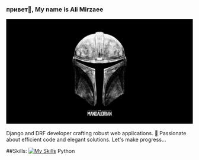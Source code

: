 ### привет👋, My name is Ali Mirzaee
![](https://github.com/PsychoProg/PsychoProg/blob/main/mando.jpg)

Django and DRF developer crafting robust web applications. 🚀 Passionate about efficient code and elegant solutions. Let's make progress...

##Skills:
[![My Skills](https://skillicons.dev/icons?i=python)](https://skillicons.dev) Python






